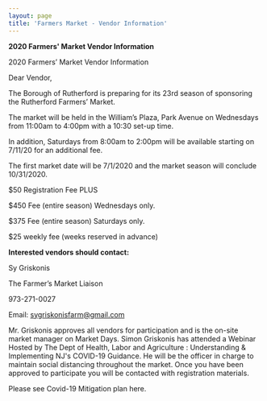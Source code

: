 ```yaml
---
layout: page
title: 'Farmers Market - Vendor Information'
---
```


**2020 Farmers' Market Vendor Information**

2020 Farmers’ Market Vendor Information

Dear Vendor,

The Borough of Rutherford is preparing for its 23rd season of sponsoring the Rutherford Farmers’ Market.

The market will be held in the William’s Plaza, Park Avenue on Wednesdays from 
11:00am to 4:00pm with a 10:30 set-up time. 

In addition, Saturdays from 8:00am to 2:00pm will be available starting on 7/11/20 for an additional fee. 

The first market date will be 7/1/2020 and the market season will conclude 10/31/2020.

$50 Registration Fee PLUS

$450 Fee (entire season) Wednesdays only.

$375 Fee (entire season) Saturdays only.

$25 weekly fee (weeks reserved in advance)
 
 
**Interested vendors should contact:** 

Sy Griskonis

The Farmer’s Market Liaison

973-271-0027

Email: sygriskonisfarm@gmail.com

Mr. Griskonis approves all vendors for participation and is the on-site market manager on Market Days. Simon Griskonis has attended a Webinar Hosted by The Dept of Health, Labor and Agriculture : Understanding & Implementing NJ's COVID-19 Guidance. He will be the officer in charge to maintain social distancing throughout the market. Once you have been approved to participate you will be contacted with registration materials.

Please see Covid-19 Mitigation plan here.
